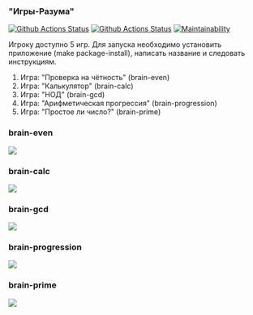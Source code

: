 ### "Игры-Разума"

[![Github Actions Status](https://github.com/AlexanderPotapkov/python-project-lvl1/workflows/hexlet-check/badge.svg)](https://github.com/AlexanderPotapkov/python-project-lvl1/actions)                     [![Github Actions Status](https://github.com/AlexanderPotapkov/python-project-lvl1/workflows/github-actions/badge.svg)](https://github.com/AlexanderPotapkov/python-project-lvl1/actions)                   [![Maintainability](https://api.codeclimate.com/v1/badges/7551901b394d73c5be6e/maintainability)](https://codeclimate.com/github/AlexanderPotapkov/python-project-lvl1/maintainability)

Игроку доступно 5 игр. Для запуска необходимо установить приложение (make package-install), написать название и следовать инструкциям.

1. Игра: "Проверка на чётность" (brain-even)
2. Игра: "Калькулятор" (brain-calc)
3. Игра: "НОД" (brain-gcd)
4. Игра: "Арифметическая прогрессия" (brain-progression)
5. Игра: "Простое ли число?" (brain-prime)

### brain-even
<a href="https://asciinema.org/a/463343" target="_blank"><img src="https://asciinema.org/a/463343.svg" /></a>

### brain-calc 
<a href="https://asciinema.org/a/463356" target="_blank"><img src="https://asciinema.org/a/463356.svg" /></a>

### brain-gcd
<a href="https://asciinema.org/a/463406" target="_blank"><img src="https://asciinema.org/a/463406.svg" /></a>

### brain-progression
<a href="https://asciinema.org/a/465241" target="_blank"><img src="https://asciinema.org/a/465241.svg" /></a>

### brain-prime
<a href="https://asciinema.org/a/465243" target="_blank"><img src="https://asciinema.org/a/465243.svg" /></a>
